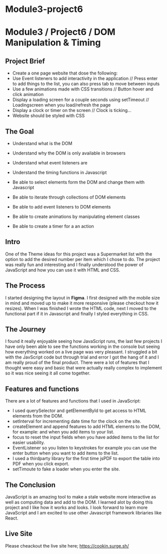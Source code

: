 # Module3-project6

# Module3 / Project6 / DOM Manipulation & Timing

## Project Brief
* Create a one page website that dose the following: 
* Use Event listeners to add interactivity in the application // Press enter to add things to the list, you can also press tab to move between inputs
* Use a few animations made with CSS transitions // Button hover and click animation
* Display a loading screen for a couple seconds using setTimeout // Loadingscreen when you load/refresh the page
* Display a clock or timer on the screen  // Clock is ticking...
* Website should be styled with CSS


## The Goal

* Understand what is the DOM
* Understand why the DOM is only available in browsers
* Understand what event listeners are
* Understand the timing functions in Javascript

* Be able to select elements form the DOM and change them with Javascript
* Be able to iterate through collections of DOM elements
* Be able to add event listeners to DOM elements
* Be able to create animations by manipulating element classes
* Be able to create a timer for a an action


## Intro

One of the Theme ideas for this project was a Supermarket list with the option to add the desired number per item which I chose to do. The project was really fun and interesting and I finally understood the power of JavaScript and how you can use it with HTML and CSS.

## The Process

I started designing the layout in <strong>Figma</strong>. I first designed with the mobile size in mind and moved up to make it more responsive (please checkout how it resizes). When I was finished I wrote the HTML code, next I moved to the functional part if it in Javascript and finally I styled everything in CSS. 

## The Journey

I found it really enjoyable seeing how JavaScript runs, the last few projects I have only been able to see the functions working in the console but seeing how everything worked on a live page was very pleasant. I struggled a bit with the JavScript code but through trial and error I got the hang of it and I am really proud of the final product. There were a lot of features that I thought were easy and basic that were actually really complex to implement so it was nice seeing it all come together. 

## Features and functions

There are a lot of features and functions that I used in JavaScript:
* I used querySelector and getElementById to get access to HTML elements from the DOM.
* setInterval for incrementing date time for the clock on the site.
* createElement and append features to add HTML elements to the DOM, for example: <td> and <tr> when you add items to your list.
* focus to reset the input fields when you have added items to the list for easier usability.
* EventListener so you listen to keystrokes for example you can use the enter button when you want to add items to the list.
* I used a thirdparty library for the first time jsPDF to export the table into PDF when you click export.
* setTimoute to fake a loader when you enter the site.

## The Conclusion

JavaScript is an amazing tool to make a stale website more interactive as well as computing data and add to the DOM. I learned alot by doing this project and I like how it works and looks. I look forward to learn more JavaScript and I am excited to use other Javascript framework libriaries like React. 

## Live Site

Please cheackout the live site here;
https://cookin.surge.sh/
